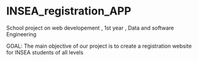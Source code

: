 # INSEA_registration_APP
School project on web developement , 1st year , Data and software Engineering 

GOAL:
The main objective of our project is to create a registration website for INSEA students of all levels
